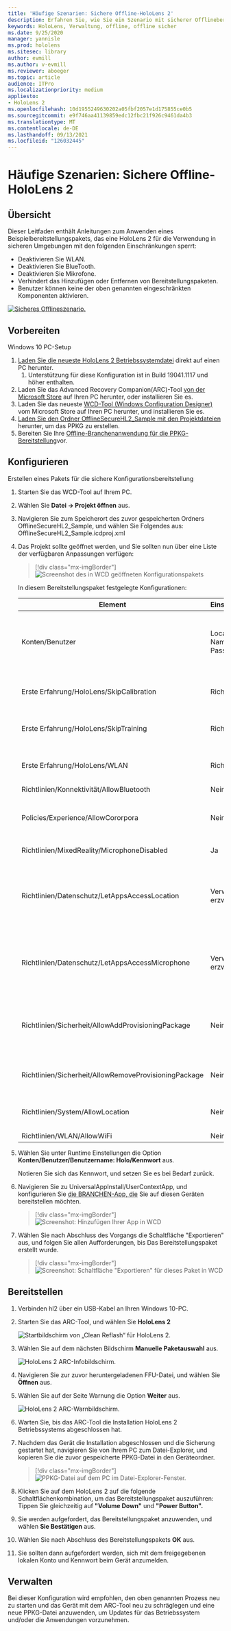 ```yaml
---
title: 'Häufige Szenarien: Sichere Offline-HoloLens 2'
description: Erfahren Sie, wie Sie ein Szenario mit sicherer Offlinebereitstellung und App-Bereitstellung mit Bereitstellung für HoloLens Geräte einrichten.
keywords: HoloLens, Verwaltung, offline, offline sicher
ms.date: 9/25/2020
manager: yannisle
ms.prod: hololens
ms.sitesec: library
author: evmill
ms.author: v-evmill
ms.reviewer: aboeger
ms.topic: article
audience: ITPro
ms.localizationpriority: medium
appliesto:
- HoloLens 2
ms.openlocfilehash: 10d1955249630202a05fbf2057e1d175855ce0b5
ms.sourcegitcommit: e9f746aa41139859edc12fbc21f926c9461da4b3
ms.translationtype: MT
ms.contentlocale: de-DE
ms.lasthandoff: 09/13/2021
ms.locfileid: "126032445"
---
```

# <a name="common-scenarios--offline-secure-hololens-2"></a>Häufige Szenarien: Sichere Offline-HoloLens 2

## <a name="overview"></a>Übersicht

Dieser Leitfaden enthält Anleitungen zum Anwenden eines Beispielbereitstellungspakets, das eine HoloLens 2 für die Verwendung in sicheren Umgebungen mit den folgenden Einschränkungen sperrt:

-   Deaktivieren Sie WLAN.
-   Deaktivieren Sie BlueTooth.
-   Deaktivieren Sie Mikrofone.
-   Verhindert das Hinzufügen oder Entfernen von Bereitstellungspaketen.
-   Benutzer können keine der oben genannten eingeschränkten Komponenten aktivieren.

[![Sicheres Offlineszenario. ](./images/deployment-guides-revised-scenario-c-01.png)](./images/deployment-guides-revised-scenario-c-01.png#lightbox)

## <a name="prepare"></a>Vorbereiten

Windows 10 PC-Setup
1. [Laden Sie die neueste HoloLens 2 Betriebssystemdatei](https://aka.ms/hololens2download) direkt auf einen PC herunter. 
   1. Unterstützung für diese Konfiguration ist in Build 19041.1117 und höher enthalten.
1. Laden Sie das Advanced Recovery Companion(ARC)-Tool [von der Microsoft Store](https://www.microsoft.com/store/productId/9P74Z35SFRS8) auf Ihren PC herunter, oder installieren Sie es.
1. Laden Sie das neueste [WCD-Tool (Windows Configuration Designer)](https://www.microsoft.com/p/windows-configuration-designer/9nblggh4tx22?activetab=pivot:overviewtab) vom Microsoft Store auf Ihren PC herunter, und installieren Sie es.
1. [Laden Sie den Ordner OfflineSecureHL2_Sample mit den Projektdateien](https://aka.ms/HoloLensDocs-SecureOfflineSample) herunter, um das PPKG zu erstellen.
1. Bereiten Sie Ihre [Offline-Branchenanwendung für die PPKG-Bereitstellung](app-deploy-provisioning-package.md)vor. 


## <a name="configure"></a>Konfigurieren

Erstellen eines Pakets für die sichere Konfigurationsbereitstellung

1. Starten Sie das WCD-Tool auf Ihrem PC.
1. Wählen Sie **Datei -> Projekt öffnen** aus.
  1. Navigieren Sie zum Speicherort des zuvor gespeicherten Ordners OfflineSecureHL2_Sample, und wählen Sie Folgendes aus: OfflineSecureHL2_Sample.icdproj.xml
1. Das Projekt sollte geöffnet werden, und Sie sollten nun über eine Liste der verfügbaren Anpassungen verfügen:

   > [!div class="mx-imgBorder"]
   > ![Screenshot des in WCD geöffneten Konfigurationspakets](images/offline-secure-sample-wcd.png)

   In diesem Bereitstellungspaket festgelegte Konfigurationen:
   
   |     Element                                                |     Einstellung                       |     Beschreibung                                                                                                                    |
   |---------------------------------------------------------|-----------------------------------|------------------------------------------------------------------------------------------------------------------------------------|
   |     Konten/Benutzer                                    |     Local User Name & Password    |     Für diese Offlinegeräte müssen ein einzelner Benutzername und ein Kennwort festgelegt und von allen Benutzern des Geräts freigegeben werden.          |
   |     Erste Erfahrung/HoloLens/SkipCalibration       |     Richtig                          |     Überspringt die Kalibrierung nur während der ersten Geräteeinrichtung                                                                             |
   |     Erste Erfahrung/HoloLens/SkipTraining          |     Richtig                          |     Überspringt das Gerätetraining während der ersten Geräteeinrichtung.                                                                              |
   |     Erste Erfahrung/HoloLens/WLAN                  |     Richtig                          |     Überspringt Wi-Fi Konfiguration während der ersten Geräteeinrichtung.                                                                                 |
   |     Richtlinien/Konnektivität/AllowBluetooth                |     Nein                            |     Deaktiviert Bluetooth                                                                                                             |
   |     Policies/Experience/AllowCororpora                    |     Nein                            |     Deaktiviert Cortana (um potenzielle Probleme zu beseitigen, da die Mikrofone deaktiviert sind)                                          |
   |     Richtlinien/MixedReality/MicrophoneDisabled            |     Ja                           |     Deaktiviert das Mikrofon.                                                                                                            |
   |     Richtlinien/Datenschutz/LetAppsAccessLocation              |     Verweigern erzwingen                    |     Verhindert, dass Apps versuchen, auf Standortdaten zuzugreifen (um potenzielle Probleme zu beseitigen, da die Standortnachverfolgung deaktiviert ist)    |
   |     Richtlinien/Datenschutz/LetAppsAccessMicrophone            |     Verweigern erzwingen                    |     Verhindert, dass Apps versuchen, auf Mikrofone zuzugreifen (um potenzielle Probleme zu beseitigen, da die Mikrofone deaktiviert sind)           |
   |     Richtlinien/Sicherheit/AllowAddProvisioningPackage       |     Nein                            |     Verhindert das Hinzufügen von Bereitstellungspaketen, die möglicherweise versuchen, gesperrte Richtlinien außer Kraft zu setzen.                         |
   |     Richtlinien/Sicherheit/AllowRemoveProvisioningPackage    |     Nein                            |     Verhindert, dass dieses gesperrte Bereitstellungspaket entfernt wird.                                                           |
   |     Richtlinien/System/AllowLocation                       |     Nein                            |     Verhindert, dass das Gerät versucht, Standortdaten nachzuverfolgen.                                                                        |
   |     Richtlinien/WLAN/AllowWiFi                             |     Nein                            |     Deaktiviert Wi-Fi                                                                                                                 |

1. Wählen Sie unter Runtime Einstellungen die Option **Konten/Benutzer/Benutzername: Holo/Kennwort** aus.

   Notieren Sie sich das Kennwort, und setzen Sie es bei Bedarf zurück.

1. Navigieren Sie zu UniversalAppInstall/UserContextApp, und konfigurieren Sie [die BRANCHEN-App, die](app-deploy-provisioning-package.md) Sie auf diesen Geräten bereitstellen möchten.

   > [!div class="mx-imgBorder"]
   > ![Screenshot: Hinzufügen Ihrer App in WCD](images/offline-secure-sample-wcd-usercontextapp2.png)

1. Wählen Sie nach Abschluss des Vorgangs die Schaltfläche "Exportieren" aus, und folgen Sie allen Aufforderungen, bis Das Bereitstellungspaket erstellt wurde.

   > [!div class="mx-imgBorder"]
   > ![Screenshot: Schaltfläche "Exportieren" für dieses Paket in WCD](images/offline-secure-sample-wcd-export.png)

## <a name="deploy"></a>Bereitstellen

1. Verbinden hl2 über ein USB-Kabel an Ihren Windows 10-PC.
1. Starten Sie das ARC-Tool, und wählen Sie **HoloLens 2**

   ![Startbildschirm von „Clean Reflash“ für HoloLens 2.](images/ARC2.png)

1. Wählen Sie auf dem nächsten Bildschirm **Manuelle Paketauswahl** aus.

   ![HoloLens 2 ARC-Infobildschirm.](images/arc_device_info.png)

1. Navigieren Sie zur zuvor heruntergeladenen FFU-Datei, und wählen Sie **Öffnen** aus.
1. Wählen Sie auf der Seite Warnung die Option **Weiter** aus.

   ![HoloLens 2 ARC-Warnbildschirm.](images/arc_warning.png)

1. Warten Sie, bis das ARC-Tool die Installation HoloLens 2 Betriebssystems abgeschlossen hat.
1. Nachdem das Gerät die Installation abgeschlossen und die Sicherung gestartet hat, navigieren Sie von Ihrem PC zum Datei-Explorer, und kopieren Sie die zuvor gespeicherte PPKG-Datei in den Geräteordner.

   > [!div class="mx-imgBorder"]
   > ![PPKG-Datei auf dem PC im Datei-Explorer-Fenster.](images/offline-secure-file-explorer.png)

1. Klicken Sie auf dem HoloLens 2 auf die folgende Schaltflächenkombination, um das Bereitstellungspaket auszuführen: Tippen Sie gleichzeitig auf **"Volume Down"** und **"Power Button".**
1. Sie werden aufgefordert, das Bereitstellungspaket anzuwenden, und wählen **Sie Bestätigen** aus.
1. Wählen Sie nach Abschluss des Bereitstellungspakets **OK** aus.
1. Sie sollten dann aufgefordert werden, sich mit dem freigegebenen lokalen Konto und Kennwort beim Gerät anzumelden.

## <a name="maintain"></a>Verwalten

Bei dieser Konfiguration wird empfohlen, den oben genannten Prozess neu zu starten und das Gerät mit dem ARC-Tool neu zu schräglegen und eine neue PPKG-Datei anzuwenden, um Updates für das Betriebssystem und/oder die Anwendungen vorzunehmen.
